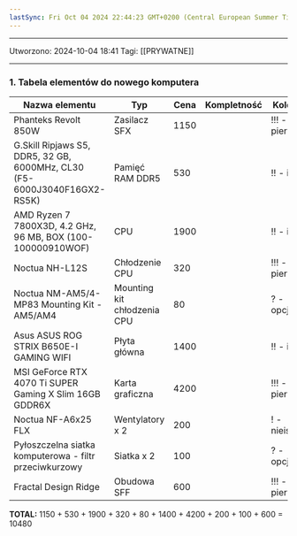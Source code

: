 ```yaml
---
lastSync: Fri Oct 04 2024 22:44:23 GMT+0200 (Central European Summer Time)
---
```

---
Utworzono: 2024-10-04 18:41
Tagi: [[PRYWATNE]]

---
### 1. Tabela elementów do nowego komputera

| Nazwa elementu                                                           | Typ                         | Cena | Kompletność | Kolejność      | Link do elementu                                                                                                                                                                                                                                                                                                                                                                                                   |
| ------------------------------------------------------------------------ | --------------------------- | ---- | ----------- | -------------- | ------------------------------------------------------------------------------------------------------------------------------------------------------------------------------------------------------------------------------------------------------------------------------------------------------------------------------------------------------------------------------------------------------------------ |
| Phanteks Revolt 850W                                                     | Zasilacz SFX                | 1150 |             | !!! - pierwsze | https://www.morele.net/zasilacz-phanteks-revolt-sfx-850w-ph-p850psf-02-13127617/                                                                                                                                                                                                                                                                                                                                   |
| G.Skill Ripjaws S5, DDR5, 32 GB, 6000MHz, CL30 (F5-6000J3040F16GX2-RS5K) | Pamięć RAM DDR5             | 530  |             | !! - istotne   | https://www.morele.net/pamiec-g-skill-ripjaws-s5-ddr5-32-gb-6000mhz-cl30-f5-6000j3040f16gx2-rs5k-10728607/                                                                                                                                                                                                                                                                                                         |
| AMD Ryzen 7 7800X3D, 4.2 GHz, 96 MB, BOX (100-100000910WOF)              | CPU                         | 1900 |             | !! - istotne   | https://www.morele.net/procesor-amd-ryzen-7-7800x3d-4-2-ghz-96-mb-box-100-100000910wof-12668825/                                                                                                                                                                                                                                                                                                                   |
| Noctua NH-L12S                                                           | Chłodzenie CPU              | 320  |             | !!! - pierwsze | https://www.morele.net/chlodzenie-cpu-noctua-nh-l12s-1610799/                                                                                                                                                                                                                                                                                                                                                      |
| Noctua NM-AM5/4-MP83 Mounting Kit - AM5/AM4                              | Mounting kit chłodzenia CPU | 80   |             | ? - opcjonalne | https://pcforce.pl/pl/p/Noctua-NM-AM54-MP83-Mounting-Kit-AM5AM4/290722                                                                                                                                                                                                                                                                                                                                             |
| Asus ASUS ROG STRIX B650E-I GAMING WIFI                                  | Płyta główna                | 1400 |             | !! - istotne   | https://www.morele.net/plyta-glowna-asus-asus-rog-strix-b650e-i-gaming-wifi-11947330/                                                                                                                                                                                                                                                                                                                              |
| MSI GeForce RTX 4070 Ti SUPER Gaming X Slim 16GB GDDR6X                  | Karta graficzna             | 4200 |             | !!! - pierwsze | https://www.morele.net/karta-graficzna-msi-geforce-rtx-4070-ti-super-gaming-x-slim-16gb-gddr6x-13166816/                                                                                                                                                                                                                                                                                                           |
| Noctua NF-A6x25 FLX                                                      | Wentylatory x 2             | 200  |             | ! - nieistotne | https://www.morele.net/wentylator-noctua-nf-a6x25-flx-552934/                                                                                                                                                                                                                                                                                                                                                      |
| Pyłoszczelna siatka komputerowa - filtr przeciwkurzowy                   | Siatka x 2                  | 100  |             | ? - opcjonalne | https://pl.aliexpress.com/item/1005005932041847.html?spm=a2g0o.productlist.main.57.13ac16e6EtnyTx&algo_pvid=9ce5e6f2-9768-4af8-b38a-47af437b9d8b&algo_exp_id=9ce5e6f2-9768-4af8-b38a-47af437b9d8b-28&pdp_npi=4%40dis%21PLN%2127.01%2129.37%21%21%2147.51%2151.67%21%402103846917142390482053947e93a3%2112000034904918165%21sea%21PL%210%21AB&curPageLogUid=8XXInvOlBoEh&utparam-url=scene%3Asearch%7Cquery_from%3A |
| Fractal Design Ridge                                                     | Obudowa SFF                 | 600  |             | !!! - pierwsze | https://www.fractal-design.com/products/cases/ridge/ridge/white/                                                                                                                                                                                                                                                                                                                                                   |

**TOTAL:**
1150 + 530 + 1900 + 320 + 80 + 1400 + 4200 + 200 + 100 + 600 = 10480
